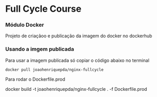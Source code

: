 # Full Cycle Course

### Módulo Docker

Projeto de criaçãoo e publicação da imagem do docker no dockerhub


### Usando a imgem publicada 

Para usar a imagem publicada só copiar o código abaixo no terminal
```
docker pull joaohenriquepda/nginx-fullcycle
```


Para rodar o Dockerfile.prod 


docker build -t joaohenriquepda/nginx-fullcycle . -f Dockerfile.prod